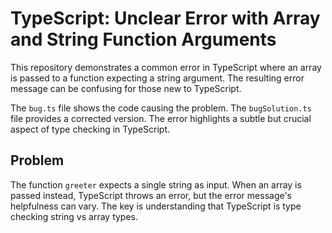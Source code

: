 # TypeScript: Unclear Error with Array and String Function Arguments

This repository demonstrates a common error in TypeScript where an array is passed to a function expecting a string argument.  The resulting error message can be confusing for those new to TypeScript. 

The `bug.ts` file shows the code causing the problem.  The `bugSolution.ts` file provides a corrected version.  The error highlights a subtle but crucial aspect of type checking in TypeScript.

## Problem
The function `greeter` expects a single string as input. When an array is passed instead, TypeScript throws an error, but the error message's helpfulness can vary.  The key is understanding that TypeScript is type checking string vs array types.
